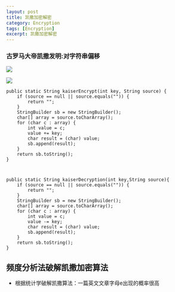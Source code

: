 ```yaml
---
layout: post
title: 凯撒加密解密
category: Encryption
tags: [Encryption]
excerpt: 凯撒加密解密
---
```


### 古罗马大帝凯撒发明:对字符串偏移 ###

![](http://www.nangongyibin.com/assets/images/Android/Encryption/2.png)

![](http://www.nangongyibin.com/assets/images/Android/Encryption/3.png)


    public static String kaiserEncrypt(int key, String source) {
        if (source == null || source.equals("")) {
            return "";
        }
        StringBuilder sb = new StringBuilder();
        char[] array = source.toCharArray();
        for (char c : array) {
            int value = c;
            value += key;
            char result = (char) value;
            sb.append(result);
        }
        return sb.toString();
    }

#

    public static String kaiserDecryption(int key,String source){
        if (source == null || source.equals("")) {
            return "";
        }
        StringBuilder sb = new StringBuilder();
        char[] array = source.toCharArray();
        for (char c : array) {
            int value = c;
            value -= key;
            char result = (char) value;
            sb.append(result);
        }
        return sb.toString();
    }
 
## 频度分析法破解凯撒加密算法 ##


- 根据统计学破解凯撒算法：一篇英文文章字母e出现的概率很高